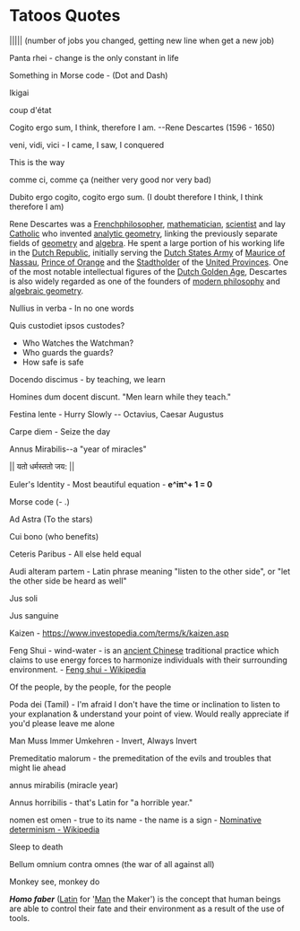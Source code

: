 # Tatoos Quotes

||||| (number of jobs you changed, getting new line when get a new job)

Panta rhei - change is the only constant in life

Something in Morse code - (Dot and Dash)

Ikigai

coup d'état

Cogito ergo sum, I think, therefore I am. --Rene Descartes (1596 - 1650)

veni, vidi, vici - I came, I saw, I conquered

This is the way

comme ci, comme ça (neither very good nor very bad)

Dubito ergo cogito, cogito ergo sum. (I doubt therefore I think, I think therefore I am)

Rene Descartes was a [French](https://en.wikipedia.org/wiki/French_people)[philosopher](https://en.wikipedia.org/wiki/Philosopher), [mathematician](https://en.wikipedia.org/wiki/Mathematician), [scientist](https://en.wikipedia.org/wiki/Scientist) and lay [Catholic](https://en.wikipedia.org/wiki/List_of_lay_Catholic_scientists) who invented [analytic geometry](https://en.wikipedia.org/wiki/Analytic_geometry), linking the previously separate fields of [geometry](https://en.wikipedia.org/wiki/Geometry) and [algebra](https://en.wikipedia.org/wiki/Algebra). He spent a large portion of his working life in the [Dutch Republic](https://en.wikipedia.org/wiki/Dutch_Republic), initially serving the [Dutch States Army](https://en.wikipedia.org/wiki/Dutch_States_Army) of [Maurice of Nassau](https://en.wikipedia.org/wiki/Maurice,_Prince_of_Orange), [Prince of Orange](https://en.wikipedia.org/wiki/Prince_of_Orange) and the [Stadtholder](https://en.wikipedia.org/wiki/Stadtholder) of the [United Provinces](https://en.wikipedia.org/wiki/Dutch_Republic). One of the most notable intellectual figures of the [Dutch Golden Age](https://en.wikipedia.org/wiki/Dutch_Golden_Age), Descartes is also widely regarded as one of the founders of [modern philosophy](https://en.wikipedia.org/wiki/Modern_philosophy) and [algebraic geometry](https://en.wikipedia.org/wiki/Algebraic_geometry).

Nullius in verba - In no one words

Quis custodiet ipsos custodes?

- Who Watches the Watchman?
- Who guards the guards?
- How safe is safe

Docendo discimus - by teaching, we learn

Homines dum docent discunt. "Men learn while they teach."

Festina lente - Hurry Slowly -- Octavius, Caesar Augustus

Carpe diem - Seize the day

Annus Mirabilis--a "year of miracles"

|| यतो धर्मस्ततो जय: ||

Euler's Identity - Most beautiful equation - **e^iπ^+ 1 = 0**

Morse code (- .)

Ad Astra (To the stars)

Cui bono (who benefits)

Ceteris Paribus - All else held equal

Audi alteram partem - Latin phrase meaning "listen to the other side", or "let the other side be heard as well"

Jus soli

Jus sanguine

Kaizen - https://www.investopedia.com/terms/k/kaizen.asp

Feng Shui - wind-water - is an [ancient Chinese](https://en.wikipedia.org/wiki/Ancient_China "Ancient China") traditional practice which claims to use energy forces to harmonize individuals with their surrounding environment. - [Feng shui - Wikipedia](https://en.wikipedia.org/wiki/Feng_shui)

Of the people, by the people, for the people

Poda dei (Tamil) - I'm afraid I don't have the time or inclination to listen to your explanation & understand your point of view. Would really appreciate if you'd please leave me alone

Man Muss Immer Umkehren - Invert, Always Invert

Premeditatio malorum - the premeditation of the evils and troubles that might lie ahead

annus mirabilis (miracle year)

Annus horribilis - that's Latin for "a horrible year."

nomen est omen - true to its name - the name is a sign - [Nominative determinism - Wikipedia](https://en.wikipedia.org/wiki/Nominative_determinism)

Sleep to death

Bellum omnium contra omnes (the war of all against all)

Monkey see, monkey do

_**Homo faber**_ ([Latin](https://en.wikipedia.org/wiki/Latin_language "Latin language") for '[Man](https://en.wikipedia.org/wiki/Human_being "Human being") the Maker') is the concept that human beings are able to control their fate and their environment as a result of the use of tools.

